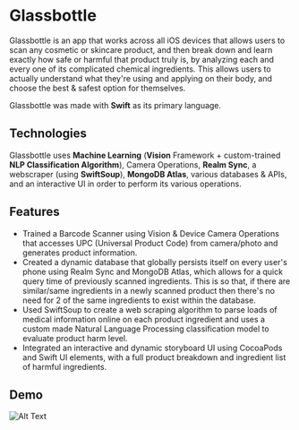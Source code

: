 # Glassbottle

Glassbottle is an app that works across all iOS devices that allows users to scan any cosmetic or skincare product, and then break down and learn exactly how safe or harmful that product truly is, by analyzing each and every one of its complicated chemical ingredients. This allows users to actually understand what they're using and applying on their body, and choose the best & safest option for themselves.

Glassbottle was made with **Swift** as its primary language.

## Technologies

Glassbottle uses **Machine Learning** (**Vision** Framework + custom-trained **NLP Classification Algorithm**), Camera Operations, **Realm Sync**, a webscraper (using **SwiftSoup**), **MongoDB Atlas**, various databases & APIs, and an interactive UI in order to perform its various operations. 

## Features
* Trained a Barcode Scanner using Vision & Device Camera Operations that accesses UPC (Universal Product Code) from camera/photo and generates product       information.
* Created a dynamic database that globally persists itself on every user's phone using Realm Sync and MongoDB Atlas, which allows for a quick query time of   previously scanned ingredients. This is so that, if there are similar/same ingredients in a newly scanned product then there's no need for 2 of the same
  ingredients to exist within the database.
* Used SwiftSoup to create a web scraping algorithm to parse loads of medical information online on each product ingredient and uses a custom made Natural Language Processing classification model to evaluate product harm level.
* Integrated an interactive and dynamic storyboard UI using CocoaPods and Swift UI elements, with a full product breakdown and ingredient list of harmful ingredients.

## Demo

![Alt Text](https://media0.giphy.com/media/ciCgnNUnvbUQ0agxBG/giphy.gif?cid=790b76111908da5dc9352765dd79bd1edb536ceae91c51da&rid=giphy.gif&ct=g)
